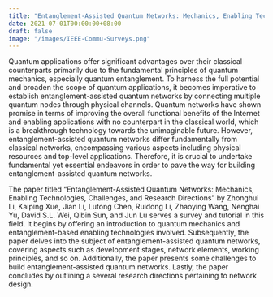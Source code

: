 ```yaml
---
title: "Entanglement-Assisted Quantum Networks: Mechanics, Enabling Technologies, Challenges, and Research Directions"
date: 2021-07-01T00:00:00+08:00
draft: false
image: "/images/IEEE-Commu-Surveys.png"
---
```


Quantum applications offer significant advantages over their classical counterparts primarily due to the fundamental principles of quantum mechanics, especially quantum entanglement. To harness the full potential and broaden the scope of quantum applications, it becomes imperative to establish entanglement-assisted quantum networks by connecting multiple quantum nodes through physical channels. Quantum networks have shown promise in terms of improving the overall functional benefits of the Internet and enabling applications with no counterpart in the classical world, which is a breakthrough technology towards the unimaginable future. However, entanglement-assisted quantum networks differ fundamentally from classical networks, encompassing various aspects including physical resources and top-level applications. Therefore, it is crucial to undertake fundamental yet essential endeavors in order to pave the way for building entanglement-assisted quantum networks.

The paper titled “Entanglement-Assisted Quantum Networks: Mechanics, Enabling Technologies, Challenges, and Research Directions” by Zhonghui Li, Kaiping Xue, Jian Li, Lutong Chen, Ruidong Li, Zhaoying Wang, Nenghai Yu, David S.L. Wei, Qibin Sun, and Jun Lu serves a survey and tutorial in this field. It begins by offering an introduction to quantum mechanics and entanglement-based enabling technologies involved. Subsequently, the paper delves into the subject of entanglement-assisted quantum networks, covering aspects such as development stages, network elements, working principles, and so on. Additionally, the paper presents some challenges to build entanglement-assisted quantum networks. Lastly, the paper concludes by outlining a several research directions pertaining to network design.
